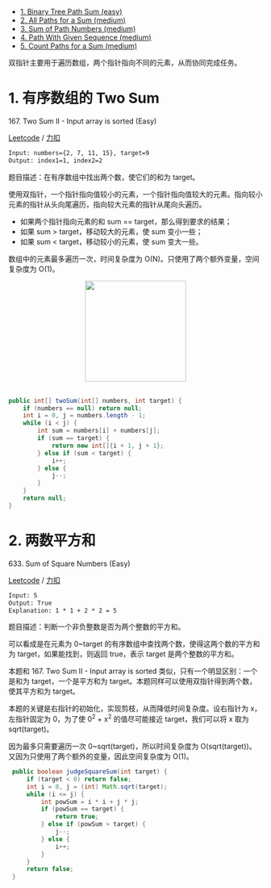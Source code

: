 <!-- GFM-TOC -->
* [1. Binary Tree Path Sum (easy)](#1-有序数组的-two-sum)
* [2. All Paths for a Sum (medium)](#2-两数平方和)
* [3. Sum of Path Numbers (medium)](#3-反转字符串中的元音字符)
* [4. Path With Given Sequence (medium)](#4-回文字符串)
* [5. Count Paths for a Sum (medium)](#5-归并两个有序数组)
<!-- GFM-TOC -->


双指针主要用于遍历数组，两个指针指向不同的元素，从而协同完成任务。

# 1. 有序数组的 Two Sum

167\. Two Sum II - Input array is sorted (Easy)

[Leetcode](https://leetcode.com/problems/two-sum-ii-input-array-is-sorted/description/) / [力扣](https://leetcode-cn.com/problems/two-sum-ii-input-array-is-sorted/description/)

```html
Input: numbers={2, 7, 11, 15}, target=9
Output: index1=1, index2=2
```

题目描述：在有序数组中找出两个数，使它们的和为 target。

使用双指针，一个指针指向值较小的元素，一个指针指向值较大的元素。指向较小元素的指针从头向尾遍历，指向较大元素的指针从尾向头遍历。

- 如果两个指针指向元素的和 sum == target，那么得到要求的结果；
- 如果 sum > target，移动较大的元素，使 sum 变小一些；
- 如果 sum < target，移动较小的元素，使 sum 变大一些。

数组中的元素最多遍历一次，时间复杂度为 O(N)。只使用了两个额外变量，空间复杂度为  O(1)。

<div align="center"> <img src="https://cs-notes-1256109796.cos.ap-guangzhou.myqcloud.com/437cb54c-5970-4ba9-b2ef-2541f7d6c81e.gif" width="200px"> </div><br>

```java
public int[] twoSum(int[] numbers, int target) {
    if (numbers == null) return null;
    int i = 0, j = numbers.length - 1;
    while (i < j) {
        int sum = numbers[i] + numbers[j];
        if (sum == target) {
            return new int[]{i + 1, j + 1};
        } else if (sum < target) {
            i++;
        } else {
            j--;
        }
    }
    return null;
}
```

# 2. 两数平方和

633\. Sum of Square Numbers (Easy)

[Leetcode](https://leetcode.com/problems/sum-of-square-numbers/description/) / [力扣](https://leetcode-cn.com/problems/sum-of-square-numbers/description/)

```html
Input: 5
Output: True
Explanation: 1 * 1 + 2 * 2 = 5
```

题目描述：判断一个非负整数是否为两个整数的平方和。

可以看成是在元素为 0\~target 的有序数组中查找两个数，使得这两个数的平方和为 target，如果能找到，则返回 true，表示 target 是两个整数的平方和。

本题和 167\. Two Sum II - Input array is sorted 类似，只有一个明显区别：一个是和为 target，一个是平方和为 target。本题同样可以使用双指针得到两个数，使其平方和为 target。

本题的关键是右指针的初始化，实现剪枝，从而降低时间复杂度。设右指针为 x，左指针固定为 0，为了使 0<sup>2</sup> + x<sup>2</sup> 的值尽可能接近 target，我们可以将 x 取为 sqrt(target)。

因为最多只需要遍历一次 0\~sqrt(target)，所以时间复杂度为 O(sqrt(target))。又因为只使用了两个额外的变量，因此空间复杂度为 O(1)。

```java
 public boolean judgeSquareSum(int target) {
     if (target < 0) return false;
     int i = 0, j = (int) Math.sqrt(target);
     while (i <= j) {
         int powSum = i * i + j * j;
         if (powSum == target) {
             return true;
         } else if (powSum > target) {
             j--;
         } else {
             i++;
         }
     }
     return false;
 }
```
